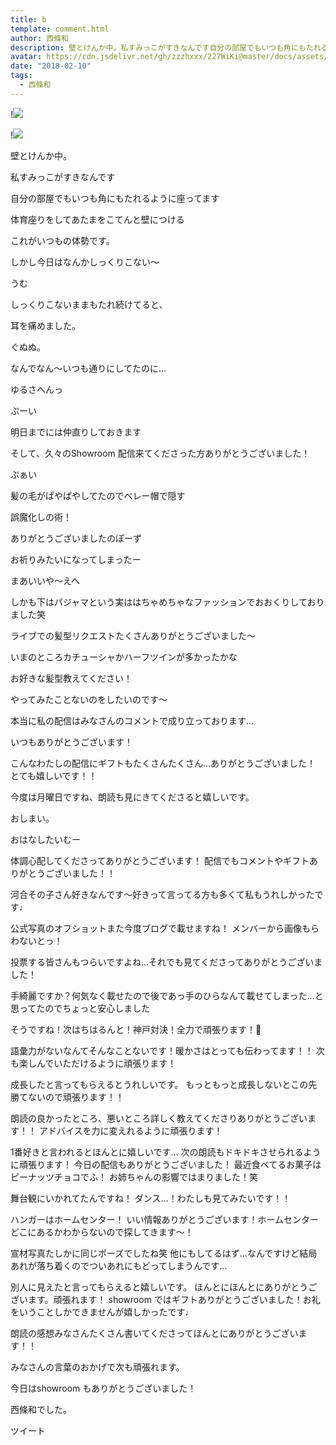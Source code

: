 ```yaml
---
title: b
template: comment.html
author: 西條和
description: 壁とけんか中。私すみっこがすきなんです自分の部屋でもいつも角にもたれるように座ってます体育座りをしてあたまをこてんと壁につけるこれが...
avatar: https://cdn.jsdelivr.net/gh/zzzhxxx/227WiKi@master/docs/assets/photo/avatar/nagomi.jpg
date: "2018-02-10"
tags:
  - 西條和
---
```


!![](https://cdn.jsdelivr.net/gh/227WiKi/227WiKi-image@master/blog-image/nagomi-2018-02-10_1.jpg)

!![](https://cdn.jsdelivr.net/gh/227WiKi/227WiKi-image@master/blog-image/nagomi-2018-02-10_2.jpg)







壁とけんか中。






私すみっこがすきなんです





自分の部屋でもいつも角にもたれるように座ってます







体育座りをしてあたまをこてんと壁につける





これがいつもの体勢です。






しかし今日はなんかしっくりこない〜






うむ





しっくりこないままもたれ続けてると、



耳を痛めました。



ぐぬぬ。






なんでなん〜いつも通りにしてたのに…






ゆるさへんっ




ぷーい







明日までには仲直りしておきます








そして、久々のShowroom 配信来てくださった方ありがとうございました！






ぷぁい












髪の毛がぱやぱやしてたのでベレー帽で隠す






誤魔化しの術！





ありがとうございましたのぽーず













お祈りみたいになってしまったー




まあいいや〜えへ










しかも下はパジャマという実ははちゃめちゃなファッションでおおくりしておりました笑








ライブでの髪型リクエストたくさんありがとうございました〜

いまのところカチューシャかハーフツインが多かったかな





お好きな髪型教えてください！



やってみたことないのをしたいのです〜








本当に私の配信はみなさんのコメントで成り立っております…


いつもありがとうございます！





こんなわたしの配信にギフトもたくさんたくさん…ありがとうございました！
とても嬉しいです！！






今度は月曜日ですね、朗読も見にきてくださると嬉しいです。







おしまい。







おはなしたいむー





体調心配してくださってありがとうございます！
配信でもコメントやギフトありがとうございました！！




河合その子さん好きなんです〜好きって言ってる方も多くて私もうれしかったです♩





公式写真のオフショットまた今度ブログで載せますね！
メンバーから画像もらわないとっ！



投票する皆さんもつらいですよね…それでも見てくださってありがとうございました！




手綺麗ですか？何気なく載せたので後であっ手のひらなんて載せてしまった…と思ってたのでちょっと安心しました




そうですね！次はちはるんと！神戸対決！全力で頑張ります！🙊




語彙力がないなんてそんなことないです！暖かさはとっても伝わってます！！
次も楽しんでいただけるように頑張ります！



成長したと言ってもらえるとうれしいです。
もっともっと成長しないとこの先勝てないので頑張ります！！




朗読の良かったところ、悪いところ詳しく教えてくださりありがとうございます！！
アドバイスを力に変えれるように頑張ります！




1番好きと言われるとほんとに嬉しいです…
次の朗読もドキドキさせられるように頑張ります！
今日の配信もありがとうございました！
最近食べてるお菓子はピーナッツチョコでふ！
お姉ちゃんの影響ではまりました！笑



舞台観にいかれてたんですね！
ダンス…！わたしも見てみたいです！！


ハンガーはホームセンター！
いい情報ありがとうございます！ホームセンターどこにあるかわからないので探してきます〜！




宣材写真たしかに同じポーズでしたね笑
他にもしてるはず…なんですけど結局あれが落ち着くのでついあれにもどってしまうんです…



別人に見えたと言ってもらえると嬉しいです。
ほんとにほんとにありがとうございます。頑張れます！
showroom ではギフトありがとうございました！お礼をいうことしかできませんが嬉しかったです♩








朗読の感想みなさんたくさん書いてくださってほんとにありがとうございます！！





みなさんの言葉のおかげで次も頑張れます。





今日はshowroom もありがとうございました！






西條和でした。


ツイート



